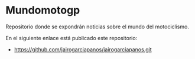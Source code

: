 # Mundomotogp

Repositorio donde se expondrán noticias sobre el mundo del motociclismo.

En el siguiente enlace está publicado este repositorio:
- https://github.com/jairogarciapanos/jairogarciapanos.git
